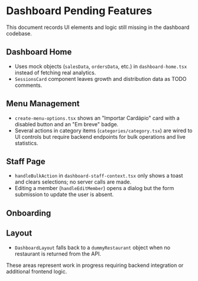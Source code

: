 # Dashboard Pending Features

This document records UI elements and logic still missing in the dashboard codebase.

## Dashboard Home
- Uses mock objects (`salesData`, `ordersData`, etc.) in `dashboard-home.tsx` instead of fetching real analytics.
- `SessionsCard` component leaves growth and distribution data as TODO comments.

## Menu Management
- `create-menu-options.tsx` shows an "Importar Cardápio" card with a disabled button and an "Em breve" badge.
- Several actions in category items (`categories/category.tsx`) are wired to UI controls but require backend endpoints for bulk operations and live statistics.

## Staff Page
- `handleBulkAction` in `dashboard-staff-context.tsx` only shows a toast and clears selections; no server calls are made.
- Editing a member (`handleEditMember`) opens a dialog but the form submission to update the user is absent.

## Onboarding
<!-- userExists now checks the backend -->

## Layout
- `DashboardLayout` falls back to a `dummyRestaurant` object when no restaurant is returned from the API.

These areas represent work in progress requiring backend integration or additional frontend logic.
